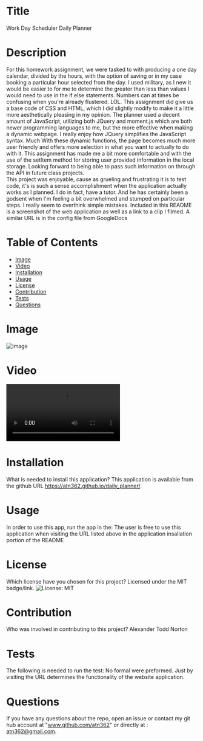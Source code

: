# Title 

Work Day Scheduler Daily Planner



# Description

For this homework assignment, we were tasked to with producing a one day calendar, divided by the hours, with the option of saving or in my case booking a particular hour selected from the day.  I used military, as I new it would be easier to for me to determine the greater than less than values I would need to use in the if else statements.  Numbers can at times be confusing when you're already flustered. LOL.  This assignment did give us a base code of CSS and HTML, which I did slightly modify to make it a little more aesthetically pleasing in my opinion. 
The planner used a decent amount of JavaScript, utilizing both JQuery and moment.js which are both newer programming languages to me, but the more effective when making a dynamic webpage. I really enjoy how JQuery simplifies the JavaScript syntax.  Much   With these dynamic functions, the page becomes much more user friendly and offers more selection in what you want to actually to do with it.
This assignment has made me a bit more comfortable and with the use of the setItem method for storing user provided information in the local storage.  Looking forward to being able to pass such information on through the API in future class projects.  
This project was enjoyable, cause as grueling and frustrating it is to test code, it's is such a sense accomplishment when the application actually works as I planned.  I do in fact, have a tutor.  And he has certainly been a godsent when I'm feeling a bit overwhelmed and stumped on particular steps.  I really seem to overthink simple mistakes.
Included in this README is a screenshot of the web application as well as a link to a clip I filmed. A similar URL is in the config file from GoogleDocs

# Table of Contents 
* [Image](#image)
* [Video](#video)
* [Installation](#installation)
* [Usage](#usage)
* [License](#license)
* [Contribution](#contribution)
* [Tests](#tests)
* [Questions](#questions)

#  Image

![image](https://user-images.githubusercontent.com/77468756/111225536-e8698d00-85ad-11eb-9601-104f58f174de.png)

#  Video

![video](https://user-images.githubusercontent.com/77468756/111227140-1f40a280-85b0-11eb-8244-b627a6af6ba6.mp4)

# Installation
What is needed to install this application? This application is available from the github URL https://atn362.github.io/daily_planner/.

# Usage
In order to use this app, run the app in the: The user is free to use this application when visiting the URL listed above in the application insallation portion of the README

# License
Which license have you chosen for this project? Licensed under the MIT badge/link.
![License: MIT](https://img.shields.io/badge/License-MIT-yellow.svg)

# Contribution
​Who was involved in contributing to this project? Alexander Todd Norton

# Tests
The following is needed to run the test: No formal were preformed.  Just by visiting the URL determines the functionality of the website application.

# Questions
If you have any questions about the repo, open an issue or contact my git hub account at "www.github.com/atn362" or  directly at : atn362@gmail.com.
